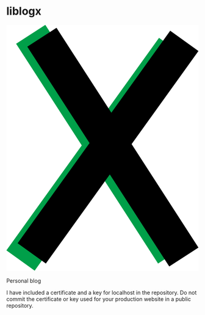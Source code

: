 # liblogx

![logo](/src/x.svg)

Personal blog

I have included a certificate and a key for localhost in the repository. Do not commit the certificate or key used for your production website in a public repository.
